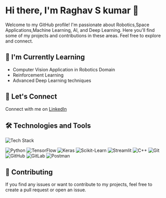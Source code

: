 # Hi there, I'm Raghav S kumar 👋

Welcome to my GitHub profile! I'm passionate about Robotics,Space Applications,Machine Learning, AI, and Deep Learning. Here you'll find some of my projects and contributions in these areas. Feel free to explore and connect.

## 🌱 I'm Currently Learning
- Computer Vision Application in Robotics Domain
- Reinforcement Learning
- Advanced Deep Learning techniques

## 💬 Let's Connect

Connect with me on [LinkedIn](https://www.linkedin.com/in/raghav-s-kumar-032499142) 

## 🛠️ Technologies and Tools

![Tech Stack](https://img.shields.io/badge/Tech%20Stack-Machine%20Learning%20%7C%20Deep%20Learning-blueviolet)

![Python](https://img.shields.io/badge/-Python-black?style=flat&logo=python)
![TensorFlow](https://img.shields.io/badge/-TensorFlow-orange?style=flat&logo=tensorflow)
![Keras](https://img.shields.io/badge/-Keras-red?style=flat&logo=keras)
![Scikit-Learn](https://img.shields.io/badge/-Scikit--Learn-blue?style=flat&logo=scikit-learn)
![Streamlit](https://img.shields.io/badge/-Streamlit-FF4B4B?style=flat&logo=streamlit)
![C++](https://img.shields.io/badge/-C++-blue?style=flat&logo=cplusplus)
![Git](https://img.shields.io/badge/-Git-black?style=flat&logo=git)
![GitHub](https://img.shields.io/badge/-GitHub-lightgrey?style=flat&logo=github)
![GitLab](https://img.shields.io/badge/-GitLab-orange?style=flat&logo=gitlab)
![Postman](https://img.shields.io/badge/-Postman-FF6C37?style=flat&logo=postman)

## 🤝 Contributing

If you find any issues or want to contribute to my projects, feel free to create a pull request or open an issue.

<!--
You can add more sections like 'Upcoming Projects,' 'Publications,' 'Achievements,' 'Certificates,' etc., based on your preferences.
-->

